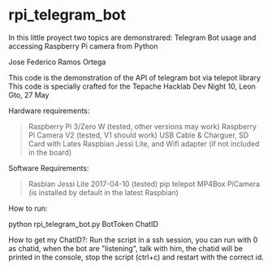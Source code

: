 # rpi_telegram_bot
In this little proyect two topics are demonstrared: Telegram Bot usage and accessing Raspberry Pi camera from Python

Jose Federico Ramos Ortega

This code is the demonstration of the API of telegram bot via telepot library
This code is specially crafted for the Tepache Hacklab Dev Night 10, Leon Gto, 27 May

Hardware requirements:
>Raspberry Pi 3/Zero W (tested, other versions may work)
>Raspberry Pi Camera V2 (tested, V1 should work)
>USB Cable & Charguer, SD Card with Lates Raspbian Jessi Lite, and Wifi adapter (if not included in the board)

Software Requirements:
>Rasbian Jessi Lite 2017-04-10 (tested)
>pip
>telepot
>MP4Box
>PiCamera (is installed by default in the latest Raspbian)

How to run:

python rpi_telegram_bot.py BotToken ChatID

How to get my ChatID?:
Run the script in a ssh session, you can run with 0 as chatid, when the bot are "listening", talk with him, the chatid will be
printed in the console, stop the script (ctrl+c) and restart with the correct id.
